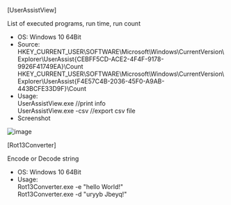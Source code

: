 [UserAssistView]  

List of executed programs, run time, run count  
- OS: Windows 10 64Bit
- Source: HKEY_CURRENT_USER\SOFTWARE\Microsoft\Windows\CurrentVersion\Explorer\UserAssist\{CEBFF5CD-ACE2-4F4F-9178-9926F41749EA}\Count  
HKEY_CURRENT_USER\SOFTWARE\Microsoft\Windows\CurrentVersion\Explorer\UserAssist\{F4E57C4B-2036-45F0-A9AB-443BCFE33D9F}\Count
- Usage:  
UserAssistView.exe //print info  
UserAssistView.exe -csv //export csv file  
- Screenshot  

![image](https://user-images.githubusercontent.com/69110090/94151565-85782280-feb5-11ea-8aff-972619165566.png)  


[Rot13Converter]  

Encode or Decode string  
- OS: Windows 10 64Bit
- Usage:  
Rot13Converter.exe -e "hello World!"  
Rot13Converter.exe -d "uryyb Jbeyq!"
